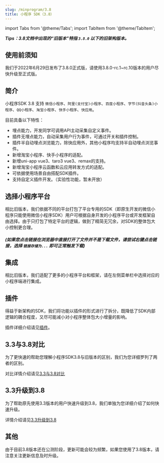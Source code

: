 ```yaml
---
slug: /minprogram/3.8
title: 小程序 SDK（3.8）
---
```


import Tabs from '@theme/Tabs';
import TabItem from '@theme/TabItem';

***Tips：3.8文档中出现的“旧版本”特指 `3.8.0` 以下的旧架构版本。***

## 使用前须知

我们于2022年6月29日发布了3.8.0正式版，请使用3.8.0-rc.1~rc.10版本的用户尽快升级至正式版。

## 简介

小程序SDK 3.8 支持 `微信小程序`、`阿里(支付宝)小程序`、`百度小程序`、`字节(抖音头条)小程序`、`QQ小程序`、`淘宝小程序`、`快手小程序`、`快应用`。

目前具备以下特性：

- 埋点能力，开发同学可调用API主动采集自定义事件。
- 插件无埋点能力，自动采集用户行为事件，可通过开关和插件控制。
- 插件半自动埋点浏览能力，除快应用外，其他小程序均支持半自动埋点浏览事件。
- 新增淘宝小程序、快手小程序的适配。
- 新增uni-app vue3、taro3 vue3、remax的支持。
- 新增淘宝小程序云函数和云应用转发方式的适配。
- 可依据使用场景自由搭配SDK插件。
- 支持自定义插件开发。（实验性功能，暂未开放）

## 选择小程序平台

相比旧版本，我们依据不同的平台打包了平台专用的SDK（即原生开发的微信小程序只能使用微信小程序SDK）用户可根据自身开发的小程序平台或开发框架自由选择。由于只打包了特定平台的逻辑，做到了精简无冗余，对SDK的整体包大小控制更合理。

##### (如果您点击链接在浏览器中直接打开了文件并不是下载文件，请尝试右键点击链接，选择 `链接存储为...` 即可正常触发下载)

## 集成

相比旧版本，我们适配了更多的小程序平台和框架，请在左侧菜单栏中选择对应的小程序端进行集成。

## 插件

得益于新架构的SDK，我们将功能以插件的形式进行了拆分，既降低了SDK内部逻辑的耦合程度，又尽可能减小对小程序整体包大小增量的影响。

插件详细介绍请见[插件](/docs/miniprogram/3.8/plugins)。

## 3.3与3.8对比

为了更快速的帮助您理解小程序SDK3.8与旧版本的区别，我们为您详细罗列了两者的区别。

对比详情介绍请见[3.3与3.8对比](/docs/miniprogram/3.8/contrast)

## 3.3升级到3.8

为了帮助原先使用3.3版本的用户快速升级到3.8，我们单独为您详细介绍了如何快速升级。

详情介绍请见[3.3升级到3.8](/docs/miniprogram/3.8/upgrade)

## 其他

由于目前3.8版本还在公测阶段，更新可能会较为频繁，如果您使用了3.8版本，请注意关注更新信息及时升级。
